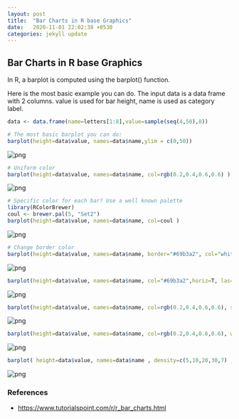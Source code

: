 ```yaml
---
layout: post
title:  "Bar Charts in R base Graphics"
date:   2020-11-01 22:02:38 +0530
categories: jekyll update
---
```


## Bar Charts in R base Graphics

In R, a barplot is computed using the barplot() function.

Here is the most basic example you can do. The input data is a data frame with 2 columns. value is used for bar height, name is used as category label.

```R
data <- data.frame(name=letters[1:8],value=sample(seq(4,50),8))

```

```R
# The most basic barplot you can do:
barplot(height=data$value, names=data$name,ylim = c(0,50))
```


![png](https://raw.githubusercontent.com/balakuntlaJayanth/Stats/master/images/01112020/output_2_0.png)



```R
# Uniform color
barplot(height=data$value, names=data$name, col=rgb(0.2,0.4,0.6,0.6) )
```


![png](https://raw.githubusercontent.com/balakuntlaJayanth/Stats/master/images/01112020/output_3_0.png)



```R
# Specific color for each bar? Use a well known palette
library(RColorBrewer)
coul <- brewer.pal(5, "Set2") 
barplot(height=data$value, names=data$name, col=coul )
```


![png](https://raw.githubusercontent.com/balakuntlaJayanth/Stats/master/images/01112020/output_4_0.png)



```R
# Change border color
barplot(height=data$value, names=data$name, border="#69b3a2", col="white" )
```


![png](https://raw.githubusercontent.com/balakuntlaJayanth/Stats/master/images/01112020/output_5_0.png)



```R
barplot(height=data$value, names=data$name, col="#69b3a2",horiz=T, las=1)
```


![png](https://raw.githubusercontent.com/balakuntlaJayanth/Stats/master/images/01112020/output_6_0.png)



```R
barplot(height=data$value, names=data$name, col=rgb(0.2,0.4,0.6,0.6), space=c(0.1,0.2,3,1.5,0.3) )
```

![png](https://raw.githubusercontent.com/balakuntlaJayanth/Stats/master/images/01112020/output_7_1.png)



```R
barplot(height=data$value, names=data$name, col=rgb(0.2,0.4,0.6,0.6), width=c(0.1,0.2,3,1.5,0.3) )
```


![png](https://raw.githubusercontent.com/balakuntlaJayanth/Stats/master/images/01112020/output_8_0.png)



```R
barplot( height=data$value, names=data$name , density=c(5,10,20,30,7) , angle=c(0,45,90,11,36) , col="brown"   )
```


![png](https://raw.githubusercontent.com/balakuntlaJayanth/Stats/master/images/01112020/output_9_0.png)


### References

- https://www.tutorialspoint.com/r/r_bar_charts.html